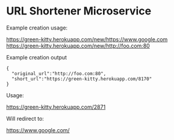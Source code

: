 # URL Shortener Microservice

  
Example creation usage:

https://green-kitty.herokuapp.com/new/https://www.google.com
https://green-kitty.herokuapp.com/new/http://foo.com:80

Example creation output

    { 
      "original_url":"http://foo.com:80", 
      "short_url":"https://green-kitty.herokuapp.com/8170" 
    }
    
Usage:

https://green-kitty.herokuapp.com/2871

Will redirect to:

https://www.google.com/
